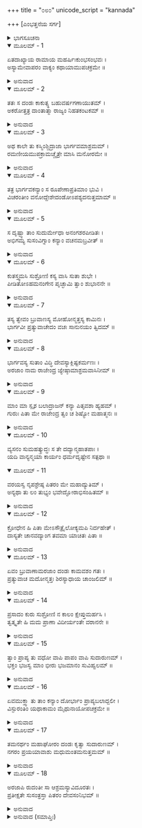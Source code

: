 +++
title = "೦೮೦"
unicode_script = "kannada"

+++
[ಎಂಭತ್ತನೆಯ ಸರ್ಗ]



<details><summary>ಭಾಗಸೂಚನಾ</summary>

ದಂಡರಾಜನು ಶುಕ್ರಾಚಾರ್ಯರ ಕನ್ಯೆಯನ್ನು ಬಲಾತ್ಕರಿಸಿದುದು
</details>

<details open><summary>ಮೂಲಮ್ - 1</summary>

ಏತದಾಖ್ಯಾಯ ರಾಮಾಯ ಮಹರ್ಷಿಃಕುಂಭಸಂಭವಃ ।  
ಅಸ್ಯಾಮೇವಾಪರಂ ವಾಕ್ಯಂ ಕಥಾಯಾಮುಪಚಕ್ರಮೇ ॥
</details>

<details><summary>ಅನುವಾದ</summary>

ಮಹರ್ಷಿ ಕುಂಭಜರು ಶ್ರೀರಾಮನಿಗೆ ಇಷ್ಟು ಕಥೆ ಹೇಳಿ, ಮುಂದಿನದನ್ನು ಹೇಳತೊಡಗಿದರು.॥1॥
</details>

<details open><summary>ಮೂಲಮ್ - 2</summary>

ತತಃ ಸ ದಂಡಃ ಕಾಕುತ್ಸ್ಥ ಬಹುವರ್ಷಗಣಾಯುತಮ್ ।  
ಅಕರೋತ್ತತ್ರ ದಾಂತಾತ್ಮಾ ರಾಜ್ಯಂ ನಿಹತಕಂಟಕಮ್ ॥
</details>

<details><summary>ಅನುವಾದ</summary>

ಕಾಕುತ್ಸ್ಥ! ಅನಂತರ ರಾಜಾ ದಂಡನು ಮನ-ಇಂದ್ರಿಯಗಳನ್ನು ಹತೋಟಿಯಲ್ಲಿ ಇಟ್ಟುಕೊಂಡು ಬಹಳ ವರ್ಷಗಳವರೆಗೆ ಅಕಂಟಕ ರಾಜ್ಯವನ್ನು ಆಳಿದನು.॥2॥
</details>

<details open><summary>ಮೂಲಮ್ - 3</summary>

ಅಥ ಕಾಲೇ ತು ಕಸ್ಮಿಂಶ್ಚಿದ್ರಾಜಾ ಭಾರ್ಗವಮಾಶ್ರಮಮ್ ।  
ರಮಣೀಯಮುಪಕ್ರಾಮಚ್ಚೈತ್ರೇ ಮಾಸಿ ಮನೋರಮೇ ॥
</details>

<details><summary>ಅನುವಾದ</summary>

ಬಳಿಕ ಯಾವಾಗಲೋ ರಾಜಾ ಮನೋರಮ ಚೈತ್ರಮಾಸದಲ್ಲಿ ಶುಕ್ರಾಚಾರ್ಯರ ರಮಣೀಯ ಆಶ್ರಮಕ್ಕೆ ಬಂದನು.॥3॥
</details>

<details open><summary>ಮೂಲಮ್ - 4</summary>

ತತ್ರ ಭಾರ್ಗವಕನ್ಯಾಂ ಸ ರೂಪೇಣಾಪ್ರತಿಮಾಂ ಭುವಿ ।  
ವಿಚರಂತೀಂ ವನೋದ್ದೇಶೇದಂಡೋಽಪಶ್ಯದನುತ್ತಮಾಮ್ ॥
</details>

<details><summary>ಅನುವಾದ</summary>

ಅಲ್ಲಿ ಶುಕ್ರಾಚಾರ್ಯರ ಸರ್ವೋತ್ತಮ, ಅತುಲ ಸುಂದರೀ, ಕನ್ಯೆಯು ವನದಲ್ಲಿ ಸಂಚರಿಸುತ್ತಿರುವುದನ್ನು ದಂಡನು ನೋಡಿದನು.॥4॥
</details>

<details open><summary>ಮೂಲಮ್ - 5</summary>

ಸ ದೃಷ್ಟ್ವಾ ತಾಂ ಸುದುರ್ಮೇಧಾ ಅನಂಗಶರಪೀಡಿತಃ ।  
ಅಭಿಗಮ್ಯ ಸುಸಂವಿಗ್ನಾಂ ಕನ್ಯಾಂ ವಚನಮಬ್ರವೀತ್ ॥
</details>

<details><summary>ಅನುವಾದ</summary>

ಆಕೆಯನ್ನು ನೋಡುತ್ತಲೇ ಆ ದುಷ್ಟಬುದ್ಧಿಯುಳ್ಳ ರಾಜನು ಕಾಮದೇವನ ಬಾಣದಿಂದ ಪೀಡಿತನಾಗಿ ಆಕೆಯ ಬಳಿಗೆ ಹೋಗಿ, ಹೆದರಿದ ಆ ಕನ್ಯೆಯ ಬಳಿ ಹೇಳಿದನು.॥5॥
</details>

<details open><summary>ಮೂಲಮ್ - 6</summary>

ಕುತಸ್ತ್ವಮಸಿ ಸುಶ್ರೋಣಿ ಕಸ್ಯ ವಾಸಿ ಸುತಾ ಶುಭೇ ।  
ಪೀಡಿತೋಽಹಮನಂಗೇನ ಪೃಚ್ಛಾಮಿ ತ್ವಾಂ ಶುಭಾನನೇ ॥
</details>

<details><summary>ಅನುವಾದ</summary>

ಸುಂದರೀ! ನೀನು ಎಲ್ಲಿಂದ ಬಂದಿರುವೆ? ನೀನು ಯಾರ ಪುತ್ರಿಯಾಗಿರುವೆ? ಶುಭಾನನೇ! ನಾನು ಕಾಮದೇವನಿಂದ ಪೀಡಿತನಾಗಿದ್ದೇನೆ. ಅದಕ್ಕಾಗಿ ನಿನ್ನ ಪರಿಚಯ ಕೇಳುತ್ತಿದ್ದೇನೆ.॥6॥
</details>

<details open><summary>ಮೂಲಮ್ - 7</summary>

ತಸ್ಯ ತ್ವೇವಂ ಬ್ರುವಾಣಸ್ಯ ಮೋಹೋನ್ಮತ್ತಸ್ಯ ಕಾಮಿನಃ ।  
ಭಾರ್ಗವೀ ಪ್ರತ್ಯುವಾಚೇದಂ ವಚಃ ಸಾನುನಯಂ ತ್ವಿದಮ್ ॥
</details>

<details><summary>ಅನುವಾದ</summary>

ಮೋಹದಿಂದ ಉನ್ಮತ್ತನಾದ ಆ ಕಾಮೀ ರಾಜನು ಹೀಗೆ ಹೇಳತೊಡಗಿದಾಗ ಭೃಗುಕನ್ಯೆಯು ವಿನಯ ಪೂರ್ವಕ ಹೀಗೆ ಉತ್ತರಿಸಿದಳು.॥7॥
</details>

<details open><summary>ಮೂಲಮ್ - 8</summary>

ಭಾರ್ಗವಸ್ಯ ಸುತಾಂ ವಿದ್ಧಿ ದೇವಸ್ಯಾಕ್ಲಿಷ್ಟಕರ್ಮಣಃ ।  
ಅರಜಾಂ ನಾಮ ರಾಜೇಂದ್ರ ಜ್ಯೇಷ್ಠಾಮಾಶ್ರಮವಾಸಿನೀಮ್ ॥
</details>

<details><summary>ಅನುವಾದ</summary>

ರಾಜೇಂದ್ರನೇ! ನಾನು ಪುಣ್ಯಕರ್ಮಾ ಶುಕ್ರಾಚಾರ್ಯರ ಹಿರಿಯ ಮಗಳಾಗಿದ್ದೇನೆ. ನನ್ನ ಹೆಸರು ಅರಜಾ ಎಂದಿದ್ದು, ಇದೇ ಆಶ್ರಮದಲ್ಲಿ ವಾಸಿಸುತ್ತಿದ್ದೇನೆ, ಇದು ನಿನಗೆ ತಿಳಿಯಬೇಕಾಗಿತ್ತು.॥8॥
</details>

<details open><summary>ಮೂಲಮ್ - 9</summary>

ಮಾಂ ಮಾ ಸ್ಪೃಶ ಬಲಾದ್ರಾಜನ್ ಕನ್ಯಾ ಪಿತೃವಶಾ ಹ್ಯಹಮ್ ।  
ಗುರುಃ ಪಿತಾ ಮೇ ರಾಜೇಂದ್ರ ತ್ವಂ ಚ ಶಿಷ್ಯೋ ಮಹಾತ್ಮನಃ ॥
</details>

<details><summary>ಅನುವಾದ</summary>

ರಾಜನೇ! ಬಲಾತ್ಕಾರವಾಗಿ ನನ್ನನ್ನು ಸ್ಪರ್ಶಿಸಬೇಡ. ನಾನು ಪಿತನ ಅಧೀನದಲ್ಲಿರುವ ಕನ್ಯೆಯಾಗಿದ್ದೇನೆ. ರಾಜೇಂದ್ರನೇ! ನನ್ನ ತಂದೆ ನಿನ್ನ ಗುರುಗಳಾಗಿದ್ದಾರೆ. ನೀನು ಆ ಮಹಾತ್ಮರ ಶಿಷ್ಯನಾಗಿರುವೆ.॥9॥
</details>

<details open><summary>ಮೂಲಮ್ - 10</summary>

ವ್ಯಸನಂ ಸುಮಹತ್ಕ್ರುದ್ಧಃ ಸ ತೇ ದದ್ಯಾನ್ಮಹಾತಪಾಃ ।  
ಯದಿ ವಾನ್ಯನ್ಮಯಾ ಕಾರ್ಯಂ ಧರ್ಮದೃಷ್ಟೇನ ಸತ್ಪಥಾ ॥
</details>

<details open><summary>ಮೂಲಮ್ - 11</summary>

ವರಯಸ್ವ ನೃಪಶ್ರೇಷ್ಠ ಪಿತರಂ ಮೇ ಮಹಾದ್ಯುತಿಮ್ ।  
ಅನ್ಯಥಾ ತು ಲಂ ತುಭ್ಯಂ ಭವೇದ್ಘೋರಾಭಿಸಂಹಿತಮ್ ॥
</details>

<details><summary>ಅನುವಾದ</summary>

ನರಶ್ರೇಷ್ಠನೇ! ಅವರು ಮಹಾತಪಸ್ವಿಯಾಗಿದ್ದು, ಒಂದು ವೇಳೆ ಕುಪಿತರಾದರೆ ನೀನು ದೊಡ್ಡ ವಿಪತ್ತಿನಲ್ಲಿ ಬೀಳುವೆ. ನನ್ನಲ್ಲಿ ನಿನಗೆ ಬೇರೆ ಕಾರ್ಯವಿದ್ದರೆ, (ನೀನು ನನ್ನನ್ನು ಭಾರ್ಯೆ ಯಾಗಿಸಲು ಬಯಸುವೆಯಾದರೆ) ಧರ್ಮಶಾಸ್ತ್ರೋಕ್ತ ಸನ್ಮಾರ್ಗದಲ್ಲಿ ನಡೆದು ನನ್ನ ಮಹಾತೇಜಸ್ವೀ ತಂದೆಯ ಬಳಿ ನನ್ನನ್ನು ಬೇಡಿಕೋ, ಇಲ್ಲದಿದ್ದರೆ ನಿನಗೆ ತನ್ನ ಸ್ವೇಚ್ಛಾಚಾರದ ಭಯಾನಕ ಭಾರೀ ಫಲ ಭೋಗಿಸಬೇಕಾದೀತು.॥10-11॥
</details>

<details open><summary>ಮೂಲಮ್ - 12</summary>

ಕ್ರೋಧೇನ ಹಿ ಪಿತಾ ಮೇಽಸೌತ್ರೈಲೋಕ್ಯಮಪಿ ನಿರ್ದಹೇತ್ ।  
ದಾಸ್ಯತೇ ಚಾನವದ್ಯಾಂಗ ತವಮಾ ಯಾಚಿತಃ ಪಿತಾ ॥
</details>

<details><summary>ಅನುವಾದ</summary>

ನನ್ನ ತಂದೆಯು ತನ್ನ ಕ್ರೋಧಾಗ್ನಿಯಿಂದ ಇಡೀ ತ್ರಿಲೋಕವನ್ನು ಸುಟ್ಟುಬಿಡಬಲ್ಲರು. ಆದ್ದರಿಂದ ನರೇಂದ್ರನೇ! ನೀನು ಬಲಾತ್ಕಾರ ಮಾಡಬೇಡ. ನೀನು ಯಾಚಿಸಿದರೆ ತಂದೆಯವರು ನನ್ನನ್ನು ಖಂಡಿತವಾಗಿ ನಿನ್ನ ಕೈಗೆ ಒಪ್ಪಿಸುವರು.॥12॥
</details>

<details open><summary>ಮೂಲಮ್ - 13</summary>

ಏವಂ ಬ್ರುವಾಣಾಮರಜಾಂ ದಂಡಃ ಕಾಮವಶಂ ಗತಃ ।  
ಪ್ರತ್ಯುವಾಚ ಮದೋನ್ಮತ್ತಃ ಶಿರಸ್ಯಾಧಾಯ ಚಾಂಜಲಿಮ್ ॥
</details>

<details><summary>ಅನುವಾದ</summary>

ಅರಜಾ ಹೀಗೆ ಹೇಳುತ್ತಿರುವಂತೆಯೇ ಕಾಮಕ್ಕೆ ಅಧೀನನಾದ ದಂಡನು ಮದೋನ್ಮತ್ತನಾಗಿ ಕೈಗಳನ್ನು ತಲೆಯ ಮೇಲೆ ಜೋಡಿಸಿಕೊಂಡು ಹೀಗೆ ಉತ್ತರಿಸಿದನು.॥13॥
</details>

<details open><summary>ಮೂಲಮ್ - 14</summary>

ಪ್ರಸಾದಂ ಕುರು ಸುಶ್ರೋಣಿ ನ ಕಾಲಂ ಕ್ಷೇಪ್ತುಮರ್ಹಸಿ ।  
ತ್ವತ್ಕೃತೇ ಹಿ ಮಮ ಪ್ರಾಣಾ ವಿದೀರ್ಯಂತೇ ವರಾನನೇ ॥
</details>

<details><summary>ಅನುವಾದ</summary>

ಸುಂದರೀ! ಕೃಪೆದೋರು, ಸಮಯ ಕಳೆಯಬೇಡ. ವರಾನನೇ! ನಿನಗಾಗಿ ನನ್ನ ಪ್ರಾಣಗಳೇ ಹೊರಗೆ ಹೊರಟುಹೋಗುತ್ತಿವೆ.॥14॥
</details>

<details open><summary>ಮೂಲಮ್ - 15</summary>

ತ್ವಾಂ ಪ್ರಾಪ್ಯ ತು ವಧೋ ವಾಪಿ ಪಾಪಂ ವಾಪಿ ಸುದಾರುಣಮ್ ।  
ಭಕ್ತಂ ಭಜಸ್ವ ಮಾಂ ಭೀರು ಭಜಮಾನಂ ಸುವಿಹ್ವಲಮ್ ॥
</details>

<details><summary>ಅನುವಾದ</summary>

ನಿನ್ನನ್ನು ಪಡೆದ ಮೇಲೆ ನಾನು ಸತ್ತುಹೋದರೂ ನನಗೆ ಅತ್ಯಂತ ದಾರುಣ ದುಃಖ ಪ್ರಾಪ್ತವಾದರೂ ಯಾವುದೇ ಚಿಂತೆ ಇಲ್ಲ. ಭೀರು! ನಾನು ನಿನ್ನ ಭಕ್ತನಾಗಿದ್ದೇನೆ. ಅತ್ಯಂತ ವ್ಯಾಕುಲನಾದ ಸೇವಕನಾದ ನನ್ನನ್ನು ಸ್ವೀಕರಿಸು.॥15॥
</details>

<details open><summary>ಮೂಲಮ್ - 16</summary>

ಏವಮುಕ್ತ್ವಾ ತು ತಾಂ ಕನ್ಯಾಂ ದೋರ್ಭಾಂ ಪ್ರಾಪ್ಯಬಲಾದ್ಬಲೀ ।  
ವಿಸ್ಫುರಂತಿಂ ಯಥಾಕಾಮಂ ಮೈಥುನಾಯೋಪಚಕ್ರಮೇ ॥
</details>

<details><summary>ಅನುವಾದ</summary>

ಹೀಗೆ ಹೇಳಿ ಆ ಬಲಿಷ್ಠ ರಾಜನು ಆ ಭಾರ್ಗವ ಕನ್ಯೆಯನ್ನು ಬಲಾತ್ಕಾರದಿಂದ ಅಪ್ಪಿಕೊಂಡನು. ಅವಳು ಬಿಡಿಸಿಕೊಳ್ಳಲು ಒದ್ದಾಡಿದಳು, ಆದರೂ ಅವನು ತನ್ನ ಇಚ್ಛಾನುಸಾರ ಆಕೆಯೊಂದಿಗೆ ಸಮಾಗಮ ಮಾಡಿದನು.॥16॥
</details>

<details open><summary>ಮೂಲಮ್ - 17</summary>

ತಮನರ್ಥಂ ಮಹಾಘೋರಂ ದಂಡಃ ಕೃತ್ವಾ ಸುದಾರುಣಮ್ ।  
ನಗರಂ ಪ್ರಯಯಾವಾಶು ಮಧುಮಂತಮನುತ್ತಮಮ್ ॥
</details>

<details><summary>ಅನುವಾದ</summary>

ಆ ಅತ್ಯಂತ ದಾರುಣ, ಭಯಂಕರ ಅನರ್ಥಗೈದು ದಂಡನು ಕೂಡಲೇ ತನ್ನ ಉತ್ತಮ ನಗರ ಮಧುಮಂತಕ್ಕೆ ಹೊರಟುಹೋದನು.॥17॥
</details>

<details open><summary>ಮೂಲಮ್ - 18</summary>

ಅರಜಾಪಿ ರುದಂತೀ ಸಾ ಆಶ್ರಮಸ್ಯಾವಿದೂರತಃ ।  
ಪ್ರತೀಕ್ಷತೇ ಸುಸಂತ್ರಸ್ತಾ ಪಿತರಂ ದೇವಸಂನಿಭಮ್ ॥
</details>

<details><summary>ಅನುವಾದ</summary>

ಅರಜಾ ಕೂಡ ಭಯಗೊಂಡು ಅಳುತ್ತಾ ಆಶ್ರಮದ ಬಳಿಯಲ್ಲೇ ತನ್ನ ದೇವತುಲ್ಯ ತಂದೆಯು ಬರುವ ದಾರಿ ನೋಡತೊಡಗಿದಳು.॥18॥
</details>

<details><summary>ಅನುವಾದ (ಸಮಾಪ್ತಿಃ)</summary>

ಶ್ರೀವಾಲ್ಮೀಕಿ ವಿರಚಿತ ಆರ್ಷರಾಮಾಯಣ ಆದಿಕಾವ್ಯದ ಉತ್ತರ ಕಾಂಡದಲ್ಲಿ ಎಂಭತ್ತನೆಯ ಸರ್ಗ ಪೂರ್ಣವಾಯಿತು. ॥80॥
</details>
